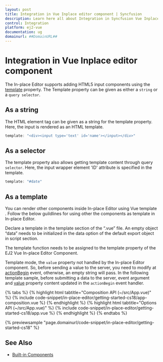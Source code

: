 ```yaml
---
layout: post
title: Integration in Vue Inplace editor component | Syncfusion
description: Learn here all about Integration in Syncfusion Vue Inplace editor component of Syncfusion Essential JS 2 and more.
control: Integration 
platform: ej2-vue
documentation: ug
domainurl: ##DomainURL##
---
```


# Integration in Vue Inplace editor component

The In-place Editor supports adding HTML5 input components using the [template](https://ej2.syncfusion.com/vue/documentation/api/inplace-editor/#template) property. The Template property can be given as either a `string` or a `query selector`.

## As a string

The HTML element tag can be given as a string for the template property. Here, the input is rendered as an HTML template.

```ts
template: "<div><input type='text' id='name'></input></div>"

```

## As a selector

The template property also allows getting template content through query `selector`. Here, the input wrapper element 'ID' attribute is specified in the template.

```ts
template: "#date"

```

## As a template

You can render other components inside In-place Editor using Vue template . Follow the below guildlines for using other the components as template in In-place Editor.

Declare a template in the template section of the “.vue” file. An empty object “data” needs to be initialized in the data option of the default export object in script section.

The template function needs to be assigned to the template property of the EJ2 Vue In-place Editor Component.

Template mode, the `value` property not handled by the In-place Editor component. So, before sending a value to the server, you need to modify at [actionBegin](https://ej2.syncfusion.com/vue/documentation/api/inplace-editor/#actionbegin) event, otherwise, an empty string will pass. In the following template sample, before submitting a data to the server, event argument and [value](https://ej2.syncfusion.com/vue/documentation/api/inplace-editor/#value) property content updated in the `actionBegin` event handler.

{% tabs %}
{% highlight html tabtitle="Composition API (~/src/App.vue)" %}
{% include code-snippet/in-place-editor/getting-started-cs18/app-composition.vue %}
{% endhighlight %}
{% highlight html tabtitle="Options API (~/src/App.vue)" %}
{% include code-snippet/in-place-editor/getting-started-cs18/app.vue %}
{% endhighlight %}
{% endtabs %}
        
{% previewsample "page.domainurl/code-snippet/in-place-editor/getting-started-cs18" %}

## See Also

* [Built-in Components](./components/)